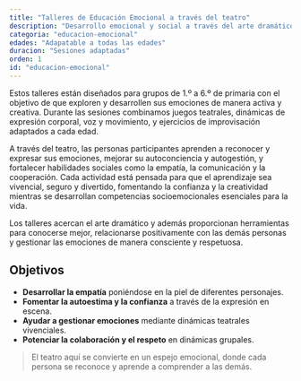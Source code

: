 ```yaml
---
title: "Talleres de Educación Emocional a través del teatro"
description: "Desarrollo emocional y social a través del arte dramático"
categoria: "educacion-emocional"
edades: "Adapatable a todas las edades"
duracion: "Sesiones adaptadas"
orden: 1
id: "educacion-emocional"
---
```


Estos talleres están diseñados para grupos de 1.º a 6.º de primaria con el objetivo de que exploren y desarrollen sus emociones de manera activa y creativa. Durante las sesiones combinamos juegos teatrales, dinámicas de expresión corporal, voz y movimiento, y ejercicios de improvisación adaptados a cada edad.

A través del teatro, las personas participantes aprenden a reconocer y expresar sus emociones, mejorar su autoconciencia y autogestión, y fortalecer habilidades sociales como la empatía, la comunicación y la cooperación. Cada actividad está pensada para que el aprendizaje sea vivencial, seguro y divertido, fomentando la confianza y la creatividad mientras se desarrollan competencias socioemocionales esenciales para la vida.

Los talleres acercan el arte dramático y además proporcionan herramientas para conocerse mejor, relacionarse positivamente con las demás personas y gestionar las emociones de manera consciente y respetuosa.

## Objetivos

- **Desarrollar la empatía** poniéndose en la piel de diferentes personajes.
- **Fomentar la autoestima y la confianza** a través de la expresión en escena.
- **Ayudar a gestionar emociones** mediante dinámicas teatrales vivenciales.
- **Potenciar la colaboración y el respeto** en dinámicas grupales.

> El teatro aquí se convierte en un espejo emocional, donde cada persona se reconoce y aprende a comprender a las demás.
